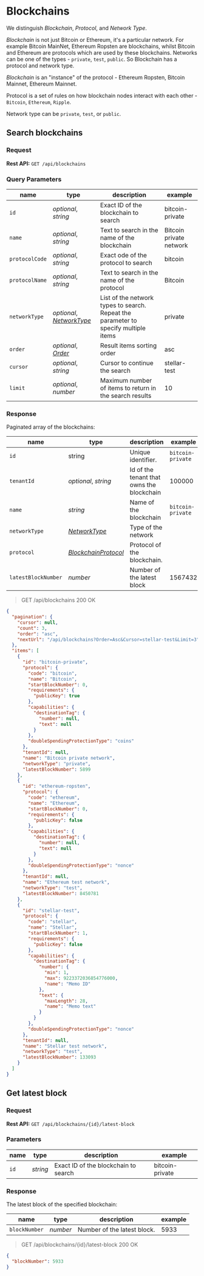 # Blockchains

We distinguish *Blockchain*, *Protocol*, and *Network Type*.

*Blockchain* is not just Bitcoin or Ethereum, it's a particular network. For example Bitcoin MainNet, Ethereum Ropsten are blockchains, whilst Bitcoin and Ethereum are protocols which are used by these blockchains. Networks can be one of the types - `private`, `test`, `public`. So Blockchain has a protocol and network type.

*Blockchain* is an "instance" of the protocol - Ethereum Ropsten, Bitcoin Mainnet, Ethereum Mainnet.

Protocol is a set of rules on how blockchain nodes interact with each other - `Bitcoin`, `Ethereum`, `Ripple`.

Network type can be `private`, `test`, or `public`.

## Search blockchains

### Request

**Rest API:** `GET /api/blockchains`

### Query Parameters

name | type | description | example
---- | ---- | ----------- | -------
`id` | *optional*, *string* | Exact ID of the blockchain to search | bitcoin-private
`name` | *optional*, *string* | Text to search in the name of the blockchain | Bitcoin private network
`protocolCode` | *optional*, *string* | Exact ode of the protocol to search | bitcoin
`protocolName` | *optional*, *string* | Text to search in the name of the protocol | Bitcoin
`networkType` | *optional*, *[NetworkType](#networkType)* | List of the network types to search. Repeat the parameter to specify multiple items | private
`order` | *optional*, *[Order](#order)* | Result items sorting order | asc
`cursor` | *optional*, *string* | Cursor to continue the search | stellar-test
`limit` | *optional*, *number* | Maximum number of items to return in the search results | 10

### Response

Paginated array of the blockchains:

name | type | description | example
---- | ---- | ----------- | -------
`id` | string | Unique identifier. | `bitcoin-private`
`tenantId` | *optional*, *string* | Id of the tenant that owns the blockchain | 100000
`name` | *string* | Name of the blockchain | `bitcoin-private`
`networkType` | *[NetworkType](#networkType)* | Type of the network
`protocol` | *[BlockchainProtocol](#BlockchainProtocol)* | Protocol of the blockchain.
`latestBlockNumber` | *number* | Number of the latest block | 1567432

> GET /api/blockchains 200 OK

```json
{
  "pagination": {
    "cursor": null,
    "count": 3,
    "order": "asc",
    "nextUrl": "/api/blockchains?Order=Asc&Cursor=stellar-test&Limit=3"
  },
  "items": [
    {
      "id": "bitcoin-private",
      "protocol": {
        "code": "bitcoin",
        "name": "Bitcoin",
        "startBlockNumber": 0,
        "requirements": {
          "publicKey": true
        },
        "capabilities": {
          "destinationTag": {
            "number": null,
            "text": null
          }
        },
        "doubleSpendingProtectionType": "coins"
      },
      "tenantId": null,
      "name": "Bitcoin private network",
      "networkType": "private",
      "latestBlockNumber": 5899
    },
    {
      "id": "ethereum-ropsten",
      "protocol": {
        "code": "ethereum",
        "name": "Ethereum",
        "startBlockNumber": 0,
        "requirements": {
          "publicKey": false
        },
        "capabilities": {
          "destinationTag": {
            "number": null,
            "text": null
          }
        },
        "doubleSpendingProtectionType": "nonce"
      },
      "tenantId": null,
      "name": "Ethereum test network",
      "networkType": "test",
      "latestBlockNumber": 8450781
    },
    {
      "id": "stellar-test",
      "protocol": {
        "code": "stellar",
        "name": "Stellar",
        "startBlockNumber": 1,
        "requirements": {
          "publicKey": false
        },
        "capabilities": {
          "destinationTag": {
            "number": {
              "min": 1,
              "max": 9223372036854776000,
              "name": "Memo ID"
            },
            "text": {
              "maxLength": 28,
              "name": "Memo text"
            }
          }
        },
        "doubleSpendingProtectionType": "nonce"
      },
      "tenantId": null,
      "name": "Stellar test network",
      "networkType": "test",
      "latestBlockNumber": 133093
    }
  ]
}
```

## Get latest block

### Request

**Rest API:** `GET /api/blockchains/{id}/latest-block`

### Parameters

name | type | description | example
---- | ---- | ----------- | -------
`id` | *string* | Exact ID of the blockchain to search | bitcoin-private

### Response

The latest block of the specified blockchain:

name | type | description | example
---- | ---- | ----------- | -------
`blockNumber` | *number* | Number of the latest block. | 5933

> GET /api/blockchains/{id}/latest-block 200 OK

```json
{
  "blockNumber": 5933
}
```